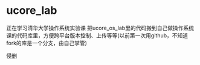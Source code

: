 # ucore_lab
正在学习清华大学操作系统实验课
把ucore_os_lab里的代码搬到自己做操作系统课的代码库里，方便跨平台版本控制、上传等等(以前第一次用github，不知道fork的库是一个分支，由自己掌管)

侵删

